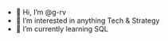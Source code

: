 - 👋 Hi, I’m @g-rv
- 👀 I’m interested in anything Tech & Strategy
- 🌱 I’m currently learning SQL
<!---
g-rv/g-rv is a ✨ special ✨ repository because its `README.md` (this file) appears on your GitHub profile.
You can click the Preview link to take a look at your changes.
--->
